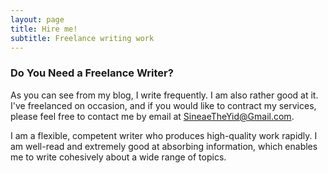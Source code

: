 ```yaml
---
layout: page
title: Hire me!
subtitle: Freelance writing work
---
```


### Do You Need a Freelance Writer?

As you can see from my blog, I write frequently. I am also rather good at it. I've freelanced on occasion, and if you would like to contract my services, please feel free to contact me by email at SineaeTheYid@Gmail.com.

I am a flexible, competent writer who produces high-quality work rapidly. I am well-read and extremely good at absorbing information, which enables me to write cohesively about a wide range of topics.
